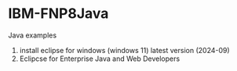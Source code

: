 # IBM-FNP8Java
Java examples

1. install eclipse for windows (windows 11) latest version (2024-09)
2. Eclipcse for Enterprise Java and Web Developers
